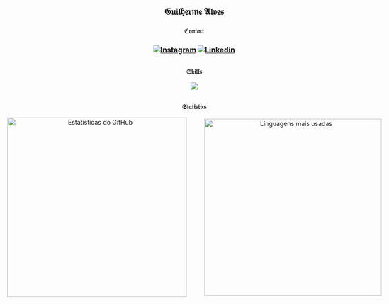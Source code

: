 

<div align="center">
    <h2>𝔊𝔲𝔦𝔩𝔥𝔢𝔯𝔪𝔢 𝔄𝔩𝔳𝔢𝔰</h2> 
</div>

<div align="center">
<h3 style="font-size:15px">​ℭ𝔬𝔫𝔱𝔞𝔠𝔱<h3>

[![Instagram](https://img.shields.io/badge/Instagram-E4405F?style=for-the-badge&logo=instagram&logoColor=white)](https://www.instagram.com/guialv7s/) 
[![Linkedin](https://img.shields.io/badge/LinkedIn-0077B5?style=for-the-badge&logo=linkedin&logoColor=white)](www.linkedin.com/in/guilherme-alves-lima-801693281)
</div>

##

<div align="center">
    <h3 style="font-size:15px">𝔖𝔨𝔦𝔩𝔩𝔰</h3>
    <a href="https://skillicons.dev">
        <img src="https://skillicons.dev/icons?i=html,css,js,tailwind,mysql,py,selenium,git,docker"/>
    </a>
</div>

## 

<!-- Estatísticas do git -->
<div align="center">

  <h3 style="font-size:15px">𝔖𝔱𝔞𝔱𝔦𝔰𝔱𝔦𝔠𝔰</h3>

  <div style="display: flex; justify-content: center; align-items: center; gap: 40px;">
      <img 
      src="https://github-readme-stats.vercel.app/api?username=DevsAlves&show_icons=true&theme=radical" 
      alt="Estatísticas do GitHub" 
      style="width: 405px;" 
    />
    <img 
      src="https://github-readme-stats.vercel.app/api/top-langs/?username=DevsAlves&layout=compact&theme=radical" 
      alt="Linguagens mais usadas" 
      style="width: 400px;" 
    />
  </div>
</div>

